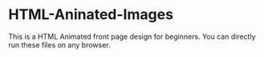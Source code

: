 # HTML-Aninated-Images
This is a HTML Animated front page design for beginners.
You can directly run these files on any browser.
